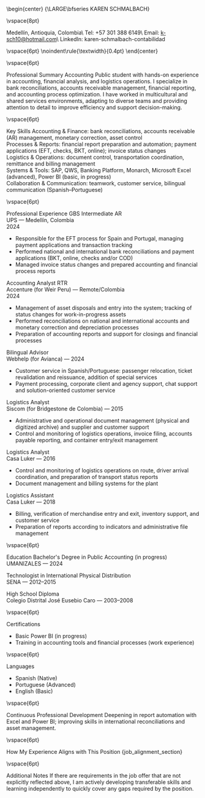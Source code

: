 \begin{center} {\LARGE\bfseries KAREN SCHMALBACH}

\vspace{8pt}

Medellín, Antioquia, Colombia\ Tel: +57 301 388 6149\ Email: k-sch10@hotmail.com\ LinkedIn: karen-schmalbach-contabilidad

\vspace{6pt} \noindent\rule{\textwidth}{0.4pt} \end{center}

\vspace{6pt}

Professional Summary
Accounting Public student with hands-on experience in accounting, financial analysis, and logistics operations. I specialize in bank reconciliations, accounts receivable management, financial reporting, and accounting process optimization. I have worked in multicultural and shared services environments, adapting to diverse teams and providing attention to detail to improve efficiency and support decision-making.

\vspace{6pt}

Key Skills
Accounting & Finance: bank reconciliations, accounts receivable (AR) management, monetary correction, asset control  
Processes & Reports: financial report preparation and automation; payment applications (EFT, checks, BKT, online); invoice status changes  
Logistics & Operations: document control, transportation coordination, remittance and billing management  
Systems & Tools: SAP, QWS, Banking Platform, Monarch, Microsoft Excel (advanced), Power BI (basic, in progress)  
Collaboration & Communication: teamwork, customer service, bilingual communication (Spanish–Portuguese)

\vspace{6pt}

Professional Experience
GBS Intermediate AR  
UPS — Medellín, Colombia  
2024

- Responsible for the EFT process for Spain and Portugal, managing payment applications and transaction tracking  
- Performed national and international bank reconciliations and payment applications (BKT, online, checks and/or COD)  
- Managed invoice status changes and prepared accounting and financial process reports

Accounting Analyst RTR  
Accenture (for Weir Peru) — Remote/Colombia  
2024

- Management of asset disposals and entry into the system; tracking of status changes for work-in-progress assets  
- Performed reconciliations on national and international accounts and monetary correction and depreciation processes  
- Preparation of accounting reports and support for closings and financial processes

Bilingual Advisor  
Webhelp (for Avianca) — 2024

- Customer service in Spanish/Portuguese: passenger relocation, ticket revalidation and reissuance, addition of special services  
- Payment processing, corporate client and agency support, chat support and solution-oriented customer service

Logistics Analyst  
Siscom (for Bridgestone de Colombia) — 2015

- Administrative and operational document management (physical and digitized archive) and supplier and customer support  
- Control and monitoring of logistics operations, invoice filing, accounts payable reporting, and container entry/exit management

Logistics Analyst  
Casa Luker — 2016

- Control and monitoring of logistics operations on route, driver arrival coordination, and preparation of transport status reports  
- Document management and billing systems for the plant

Logistics Assistant  
Casa Luker — 2018

- Billing, verification of merchandise entry and exit, inventory support, and customer service  
- Preparation of reports according to indicators and administrative file management

\vspace{6pt}

Education
Bachelor's Degree in Public Accounting (in progress)  
UMANIZALES — 2024

Technologist in International Physical Distribution  
SENA — 2012–2015

High School Diploma  
Colegio Distrital José Eusebio Caro — 2003–2008

\vspace{6pt}

Certifications
- Basic Power BI (in progress)  
- Training in accounting tools and financial processes (work experience)

\vspace{6pt}

Languages
- Spanish (Native)  
- Portuguese (Advanced)  
- English (Basic)

\vspace{6pt}

Continuous Professional Development
Deepening in report automation with Excel and Power BI; improving skills in international reconciliations and asset management.

\vspace{6pt}

How My Experience Aligns with This Position
{job_alignment_section}

\vspace{6pt}

Additional Notes
If there are requirements in the job offer that are not explicitly reflected above, I am actively developing transferable skills and learning independently to quickly cover any gaps required by the position.
